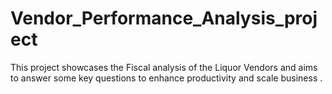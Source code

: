 # Vendor_Performance_Analysis_project
This project showcases the Fiscal analysis of the Liquor Vendors and aims to answer some key questions to enhance productivity and scale business .
